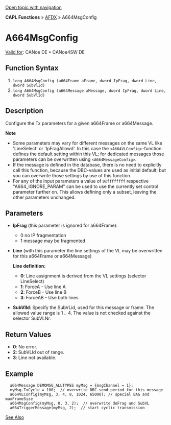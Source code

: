 [Open topic with navigation](../../../../../CANoeDEFamily.htm#Topics/CAPLFunctions/ADFX/Functions/CAPLfunctionA664MsgConfig.md)

**CAPL Functions** » [AFDX](../CAPLfunctionsAFDXOverview.md) » A664MsgConfig

# A664MsgConfig

[Valid for](../../../Shared/FeatureAvailability.md): CANoe DE • CANoe4SW DE

## Function Syntax

1. `long A664MsgConfig (a664Frame aFrame, dword IpFrag, dword Line, dword SubVlId)`
2. `long A664MsgConfig (a664Message aMessage, dword IpFrag, dword Line, dword SubVlId)`

## Description

Configure the Tx parameters for a given a664Frame or a664Message.

**Note**

- Some parameters may vary for different messages on the same VL like 'LineSelect' or 'IpFragAllowd'. In this case the `<A664VLConfig>`-function defines the default setting within this VL; for dedicated messages those parameters can be overwritten using `<A664MessageConfig>`.
- If the message is defined in the database, there is no need to explicitly call this function, because the DBC-values are used as initial default; but you can overwrite those settings by use of this function.
- For any of the input parameters a value of `0xffffffff` respective "A664_IGNORE_PARAM" can be used to use the currently set control parameter further on. This allows defining only a subset, leaving the other parameters unchanged.

## Parameters

- **IpFrag** (this parameter is ignored for a664Frame):
  - 0 no IP fragmentation
  - 1 message may be fragmented

- **Line** (with this parameter the line settings of the VL may be overwritten for this a664Frame or a664Message)

  **Line definition:**

  - **0**: Line assignment is derived from the VL settings (selector LineSelect)
  - **1**: ForceA - Use line A
  - **2**: ForceB - Use line B
  - **3**: ForceAB - Use both lines

- **SubVlId**: Specify the SubVLid, used for this message or frame. The allowed value range is 1 .. 4. The value is not checked against the selector SubVLNr.

## Return Values

- **0**: No error.
- **2**: SubVLId out of range.
- **3**: Line not available.

## Example

```plaintext
  a664Message DEMOMSG_ALLTYPES myMsg = {msgChannel = 1};
  myMsg.TxCycle = 100;  // overwrite DBC-send period for this message
  a664VLConfig(myMsg, 3, 4, 8, 1024, 65000); // special BAG and maxFrameSize
  a664MsgConfig(myMsg, 0, 3, 2);  // overwrite doFrag and SubVL
  a664TriggerMessage(myMsg, 2);  // start cyclic transmission
```

[See Also](javascript:void(0);)